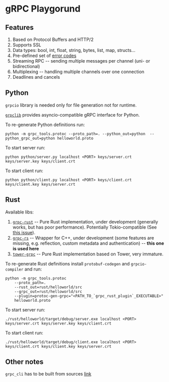 # gRPC Playgorund

## Features

1. Based on Protocol Buffers and HTTP/2
1. Supports SSL
1. Data types: bool, int, float, string, bytes, list, map, structs...
1. Pre-defined set of [error codes](https://github.com/grpc/grpc/blob/master/doc/statuscodes.md)
1. Streaming RPC -- sending multiple messages per channel (uni- or bidirectional)
1. Multiplexing -- handling multiple channels over one connection
1. Deadlines and cancels

## Python

`grpcio` library is needed only for file generation not for runtime.

[`grpclib`](https://grpclib.readthedocs.io/en/latest/) provides asyncio-compatible gRPC interface for Python.

To re-generate Python definitions run:
```
python -m grpc_tools.protoc --proto_path=. --python_out=python  --python_grpc_out=python helloworld.proto
```
To start server run:
```
python python/server.py localhost <PORT> keys/server.crt keys/server.key keys/client.crt
```
To start client run:
```
python python/client.py localhost <PORT> keys/client.crt keys/client.key keys/server.crt
```

## Rust

Available libs:
1. [`grpc-rust`](https://github.com/stepancheg/grpc-rust) -- Pure Rust implementation, under development (generally works, but has poor performance). Potentially Tokio-compatible (See [this issue](https://github.com/stepancheg/grpc-rust/issues/117)).
1. [`grpc-rs`](https://github.com/pingcap/grpc-rs) -- Wrapper for C++, under development (some features are missing, e.g. reflection, custom metadata and authentication) -- **this one is used here**
1. [`tower-grpc`](https://github.com/tower-rs/tower-grpc) -- Pure Rust implementation based on Tower, very immature.

To re-generate Rust definitions install `protobuf-codegen` and `grpcio-compiler` and run:
```
python -m grpc_tools.protoc 
    --proto_path=.
    --rust_out=rust/helloworld/src
    --grpc_out=rust/helloworld/src
    --plugin=protoc-gen-grpc="<PATH_TO_`grpc_rust_plugin`_EXECUTABLE>"
    helloworld.proto
```
To start server run:
```
./rust/helloworld/target/debug/server.exe localhost <PORT> keys/server.crt keys/server.key keys/client.crt
```
To start client run:
```
./rust/helloworld/target/debug/client.exe localhost <PORT> keys/client.crt keys/client.key keys/server.crt
```

## Other notes

`grpc_cli` has to be built from sources [link](https://github.com/grpc/grpc/blob/master/BUILDING.md)



